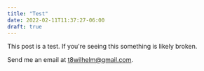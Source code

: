```yaml
---
title: "Test"
date: 2022-02-11T11:37:27-06:00
draft: true
---
```


This post is a test. If you're seeing this something is likely broken.

Send me an email at [t8wilhelm@gmail.com](mailto:t8wilhelm@gmail.com).

